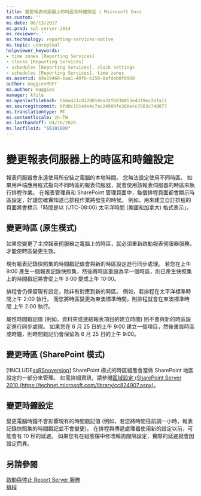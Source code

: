```yaml
---
title: 變更報表伺服器上的時區和時鐘設定 | Microsoft Docs
ms.custom: ''
ms.date: 06/13/2017
ms.prod: sql-server-2014
ms.reviewer: ''
ms.technology: reporting-services-native
ms.topic: conceptual
helpviewer_keywords:
- time zones [Reporting Services]
- clocks [Reporting Services]
- schedules [Reporting Services], clock settings
- schedules [Reporting Services], time zones
ms.assetid: 69a19468-baa1-40f6-b158-8afdab0f8968
author: maggiesMSFT
ms.author: maggies
manager: kfile
ms.openlocfilehash: 566e421cd120010ea32f6936853e4319ec2efa11
ms.sourcegitcommit: 6fd8c1914de4c7ac24900fe388ecc7883c740077
ms.translationtype: MT
ms.contentlocale: zh-TW
ms.lasthandoff: 04/26/2020
ms.locfileid: "66101000"
---
```

# <a name="change-time-zones-and-clock-settings-on-a-report-server"></a>變更報表伺服器上的時區和時鐘設定
  報表伺服器會永遠使用所安裝之電腦的本地時間。 您無法設定使用不同時區。 如果用戶端應用程式指向不同時區的報表伺服器，就會使用該報表伺服器的時區來執行排程作業。 在報表管理員和 SharePoint 管理頁面中，每個排程頁面都會顯示時區設定，好讓您確實知道已排程作業將發生的時候。 例如，用來建立自訂排程的頁面將會標示「時間是以 (UTC-08:00) 太平洋時間 (美國和加拿大) 格式表示」。  
  
## <a name="changing-the-time-zone-native-mode"></a>變更時區 (原生模式)  
 如果您變更了主控報表伺服器之電腦上的時區，就必須重新啟動報表伺服器服務，才能使時區變更生效。  
  
 現有報表記錄快照集的時間戳記值會與新的時區設定進行同步處理。 若您在上午 9:00 產生一個報表記錄快照集，然後將時區重設為早一個時區，則已產生快照集上的時間戳記將會從上午 9:00 變成上午 10:00。  
  
 排程會仍保留現有設定，除非有對應到新的時區。 例如，若排程在太平洋標準時間上午 2:00 執行， 而您將時區變更為東澳標準時間，則排程就會在東澳標準時間 上午 2:00 執行。  
  
 屬性時間戳記值 (例如，資料夾或連結報表項目的建立時間) 則不會與新的時區設定進行同步處理。 如果您在 6 月 25 日的上午 9:00 建立一個項目，然後重設時區或時鐘，則時間戳記仍會保留為 6 月 25 日的上午 9:00。  
  
## <a name="changing-the-time-zone-sharepoint-mode"></a>變更時區 (SharePoint 模式)  
 [!INCLUDE[ssRSnoversion](../../includes/ssrsnoversion-md.md)] SharePoint 模式的時區組態會當做 SharePoint 地區設定的一部分來管理。 如需詳細資訊，請參閱[區域設定 (SharePoint Server 2010 (https://technet.microsoft.com/library/cc824907.aspx)](https://technet.microsoft.com/library/cc824907.aspx)。  
  
## <a name="changing-the-clock-settings"></a>變更時鐘設定  
 變更電腦時鐘不會影響現有的時間戳記值 (例如，若您將時間往前調一小時，報表記錄快照集的時間戳記並不會變更)。 在排程與傳遞處理器使用新的設定以前，可能會有 10 秒的延遲。 如果您有在組態檔中修改輪詢間隔設定，實際的延遲就會因設定而異。  
  
## <a name="see-also"></a>另請參閱  
 [啟動與停止 Report Server 服務](../report-server/start-and-stop-the-report-server-service.md)   
 [排程](schedules.md)  
  
  
